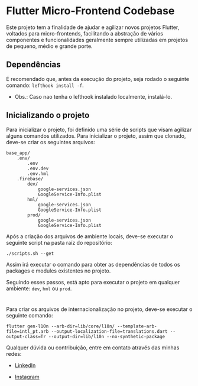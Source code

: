 # Flutter Micro-Frontend Codebase

Este projeto tem a finalidade de ajudar e agilizar novos projetos Flutter, voltados para micro-frontends, facilitando a abstração de vários componentes e funcionalidades geralmente sempre utilizadas em projetos de pequeno, médio e grande porte.


## Dependências

É recomendado que, antes da execução do projeto, seja rodado o seguinte comando: `lefthook install -f`.
* Obs.: Caso nao tenha o lefthook instalado localmente, instalá-lo.
## Inicializando o projeto

Para inicializar o projeto, foi definido uma série de scripts que visam agilizar alguns comandos utilizados. Para inicializar o projeto, assim que clonado, deve-se criar os seguintes arquivos:

```
base_app/
    .env/
        .env
        .env.dev
        .env.hml
    .firebase/
        dev/
            google-services.json
            GoogleService-Info.plist
        hml/
            google-services.json
            GoogleService-Info.plist
        prod/
            google-services.json
            GoogleService-Info.plist
```

Após a criação dos arquivos de ambiente locais, deve-se executar o seguinte script na pasta raíz do repositório:

`./scripts.sh --get`

Assim irá executar o comando para obter as dependências de todos os packages e modules existentes no projeto.

Seguindo esses passos, está apto para executar o projeto em qualquer ambiente: `dev`, `hml` ou `prod`.

#
Para criar os arquivos de internacionalização no projeto, deve-se executar o seguinte comando:


```
flutter gen-l10n --arb-dir=lib/core/l10n/ --template-arb-file=intl_pt.arb --output-localization-file=translations.dart --output-class=Tr --output-dir=lib/l10n --no-synthetic-package
```

Qualquer dúvida ou contribuição, entre em contato através das minhas redes:

- [LinkedIn](https://www.linkedin.com/in/leonardo-bido/)

- [Instagram](https://www.instagram.com/leobidoous/)
